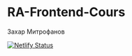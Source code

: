 # RA-Frontend-Cours
Захар Митрофанов

[![Netlify Status](https://api.netlify.com/api/v1/badges/9ac0b8be-2627-4627-9d6a-2aa1e5ccc148/deploy-status)](https://app.netlify.com/sites/frabjous-entremet-b7ef68/deploys)
